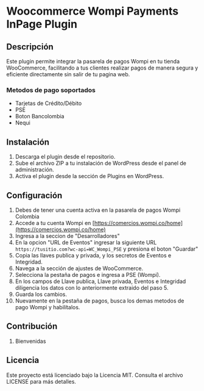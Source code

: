# Woocommerce Wompi Payments InPage Plugin

## Descripción
Este plugin permite integrar la pasarela de pagos Wompi en tu tienda WooCommerce, facilitando a tus clientes realizar pagos de manera segura y eficiente directamente sin salir de tu pagina web.

### Metodos de pago soportados
* Tarjetas de Crédito/Débito
* PSE
* Boton Bancolombia
* Nequi

## Instalación
1. Descarga el plugin desde el repositorio.
2. Sube el archivo ZIP a tu instalación de WordPress desde el panel de administración.
3. Activa el plugin desde la sección de Plugins en WordPress.

## Configuración
1. Debes de tener una cuenta activa en la pasarela de pagos Wompi Colombia
2. Accede a tu cuenta Wompi en [https://comercios.wompi.co/home](https://comercios.wompi.co/home)
3. Ingresa a la seccion de "Desarrolladores"
4. En la opcion "URL de Eventos" ingresar la siguiente URL `https://tusitio.com?wc-api=WC_Wompi_PSE` y presiona el boton "Guardar"
5. Copia las llaves publica y privada, y los secretos de Eventos e Integridad.
6. Navega a la sección de ajustes de WooCommerce.
7. Selecciona la pestaña de pagos e ingresa a PSE (Wompi).
8. En los campos de Llave publica, Llave privada, Eventos e Integridad diligencia los datos con lo anteriormente extraido del paso 5.
9. Guarda los cambios.
10. Nuevamente en la pestaña de pagos, busca los demas metodos de pago Wompi y habilítalos.

## Contribución
1. Bienvenidas

## Licencia
Este proyecto está licenciado bajo la Licencia MIT. Consulta el archivo LICENSE para más detalles.
